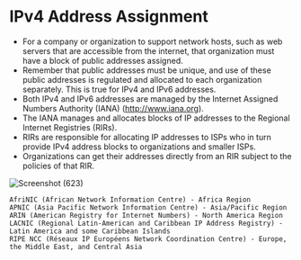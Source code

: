 # IPv4 Address Assignment

- For a company or organization to support network hosts, such as web servers that are accessible from the internet, that organization must have a block of public addresses assigned.
- Remember that public addresses must be unique, and use of these public addresses is regulated and allocated to each organization separately. This is true for IPv4 and IPv6 addresses.
- Both IPv4 and IPv6 addresses are managed by the Internet Assigned Numbers Authority (IANA) (http://www.iana.org).
- The IANA manages and allocates blocks of IP addresses to the Regional Internet Registries (RIRs).
- RIRs are responsible for allocating IP addresses to ISPs who in turn provide IPv4 address blocks to organizations and smaller ISPs.
- Organizations can get their addresses directly from an RIR subject to the policies of that RIR.

![Screenshot (623)](https://user-images.githubusercontent.com/63872951/172307323-5c6de2da-e8fa-441d-a4b8-8d061e12ab48.png)

    AfriNIC (African Network Information Centre) - Africa Region
    APNIC (Asia Pacific Network Information Centre) - Asia/Pacific Region
    ARIN (American Registry for Internet Numbers) - North America Region
    LACNIC (Regional Latin-American and Caribbean IP Address Registry) - Latin America and some Caribbean Islands
    RIPE NCC (Réseaux IP Européens Network Coordination Centre) - Europe, the Middle East, and Central Asia

